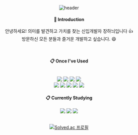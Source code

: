 <div align="center">
  
  ![header](https://capsule-render.vercel.app/api?type=transparent&text=Find%20Meaning&fontColor=5b5b5b)


####  :wave: Introduction
  <p> 안녕하세요! 의미를 발견하고 가치를 찾는 신입개발자 장하늬입니다 👍 <br/> 방문하신 모든 분들과 즐거운 개발하고 싶습니다. 😄 </p>
  <br/>
  

####  :clipboard: Once I've Used 
 <br/>
<img src="https://img.shields.io/badge/Python-3776AB?style=for-the-badge&logo=Python&logoColor=white">
<img src="https://img.shields.io/badge/Django-092E20?style=for-the-badge&logo=Django&logoColor=white">
<img src="https://img.shields.io/badge/MySQL-4479A1?style=for-the-badge&logo=MySQL&logoColor=white">
<img src="https://img.shields.io/badge/PostgreSQL-4169E1?style=for-the-badge&logo=PostgreSQL&logoColor=white"> <br>
<img src="https://img.shields.io/badge/JavaScript-F7DF1E?style=for-the-badge&logo=JavaScript&logoColor=white"> 
<img src="https://img.shields.io/badge/HTML5-E34F26?style=for-the-badge&logo=HTML5&logoColor=white">
<img src="https://img.shields.io/badge/CSS3-1572B6?style=for-the-badge&logo=CSS3&logoColor=white"> 
<img src="https://img.shields.io/badge/github-181717?style=for-the-badge&logo=github&logoColor=white">
<img src="https://img.shields.io/badge/VSCode-007ACC?style=for-the-badge&logo=VisualStudioCode&logoColor=white">
  <br/>

####  :clipboard: Currently Studying   
<img src="https://img.shields.io/badge/JavaScript-F7DF1E?style=for-the-badge&logo=JavaScript&logoColor=white"> 
<img src="https://img.shields.io/badge/TypeScript-3178C6?style=for-the-badge&logo=TypeScript&logoColor=white">
<img src="https://img.shields.io/badge/Node.js-339933?style=for-the-badge&logo=Node.js&logoColor=white">
  <br/>
  <br/>
  
[![Solved.ac
프로필](http://mazassumnida.wtf/api/generate_badge?boj=hany93815)](https://solved.ac/hany93815)
</div>

  
